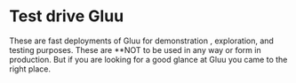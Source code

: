 # Test drive Gluu

These are fast deployments of Gluu for demonstration , exploration, and testing purposes. These are **NOT to be used in any way or form in production. But if you are looking for a good glance at Gluu you came to the right place.
